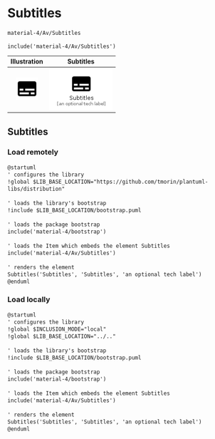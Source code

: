 # Subtitles


```text
material-4/Av/Subtitles
```

```text
include('material-4/Av/Subtitles')
```



| Illustration | Subtitles |
| :---: | :---: |
| ![illustration for Illustration](../../material-4/Av/Subtitles.png) | ![illustration for Subtitles](../../material-4/Av/Subtitles.Local.png) |




## Subtitles

### Load remotely
```plantuml
@startuml
' configures the library
!global $LIB_BASE_LOCATION="https://github.com/tmorin/plantuml-libs/distribution"

' loads the library's bootstrap
!include $LIB_BASE_LOCATION/bootstrap.puml

' loads the package bootstrap
include('material-4/bootstrap')

' loads the Item which embeds the element Subtitles
include('material-4/Av/Subtitles')

' renders the element
Subtitles('Subtitles', 'Subtitles', 'an optional tech label')
@enduml
```

### Load locally
```plantuml
@startuml
' configures the library
!global $INCLUSION_MODE="local"
!global $LIB_BASE_LOCATION="../.."

' loads the library's bootstrap
!include $LIB_BASE_LOCATION/bootstrap.puml

' loads the package bootstrap
include('material-4/bootstrap')

' loads the Item which embeds the element Subtitles
include('material-4/Av/Subtitles')

' renders the element
Subtitles('Subtitles', 'Subtitles', 'an optional tech label')
@enduml
```

